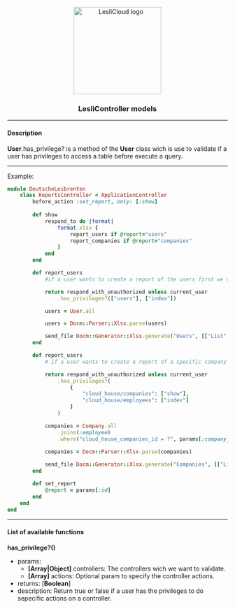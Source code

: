 <p align="center">
	<img width="200" alt="LesliCloud logo" src="https://cdn.lesli.tech//lesli/brand/lesli-logo.svg" />
</p>

<h3 align="center">LesliController models</h3>

<hr/>


#### Description
**User**.has_privilege? is a method of the **User** class wich is use to validate if a user has privileges to access a table before execute a query. 

<hr>

Example:  

```ruby
module DeutscheLeibrenten
    class ReportsController < ApplicationController
        before_action :set_report, only: [:show]
    
        def show
            respond_to do |format|
                format.xlsx {
                    report_users if @report="users"
                    report_companies if @report="companies"
                }
            end
        end

        def report_users
            #if a user wants to create a report of the users first we need to validate that he can do the action

            return respond_with_unauthorized unless current_user
                .has_privileges?(["users"], ["index"])

            users = User.all

            users = Docm::Parser::Xlsx.parse(users)

            send_file Docm::Generator::Xlsx.generate("Users", [["List", users]]) 
        end

        def report_users
            # if a user wants to create a report of a specific company and their employees

            return respond_with_unauthorized unless current_user
                .has_privileges?(
                    {
                        "cloud_house/companies": ["show"],
                        "cloud_house/employees": ["index"]
                    }
                )

            companies = Company.all
                .joins(:employee)
                .where("cloud_house_companies_id = ?", params[:company_id])
        
            companies = Docm::Parser::Xlsx.parse(companies)

            send_file Docm::Generator::Xlsx.generate("Companies", [["List", companies]]) 
        end

        def set_report
            @report = params[:id]
        end
    end
end
```
<hr>

#### List of available functions

**has_privilege?()**
- params:
    - **[Array|Object]** controllers: The controllers wich we want to validate.
    - **[Array]** actions: Optional param to specify the controller actions.
- returns: [**Boolean**] 
- description:  Return true or false if a user has the privileges to do sepecific actions on a controller. 